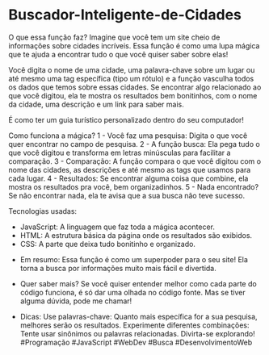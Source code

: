 # Buscador-Inteligente-de-Cidades

O que essa função faz?
Imagine que você tem um site cheio de informações sobre cidades incríveis. Essa função é como uma lupa mágica que te ajuda a encontrar tudo o que você quiser saber sobre elas!

Você digita o nome de uma cidade, uma palavra-chave sobre um lugar ou até mesmo uma tag específica (tipo um rótulo) e a função vasculha todos os dados que temos sobre essas cidades. Se encontrar algo relacionado ao que você digitou, ela te mostra os resultados bem bonitinhos, com o nome da cidade, uma descrição e um link para saber mais.

É como ter um guia turístico personalizado dentro do seu computador!

Como funciona a mágica?
1 - Você faz uma pesquisa: Digita o que você quer encontrar no campo de pesquisa.
2 - A função busca: Ela pega tudo o que você digitou e transforma em letras minúsculas para facilitar a comparação.
3 - Comparação: A função compara o que você digitou com o nome das cidades, as descrições e até mesmo as tags que usamos para cada lugar.
4 - Resultados: Se encontrar alguma coisa que combine, ela mostra os resultados pra você, bem organizadinhos.
5 - Nada encontrado? Se não encontrar nada, ela te avisa que a sua busca não teve sucesso.

Tecnologias usadas:

* JavaScript: A linguagem que faz toda a mágica acontecer.
* HTML: A estrutura básica da página onde os resultados são exibidos.
* CSS: A parte que deixa tudo bonitinho e organizado.

- Em resumo:
Essa função é como um superpoder para o seu site! Ela torna a busca por informações muito mais fácil e divertida.

- Quer saber mais?
Se você quiser entender melhor como cada parte do código funciona, é só dar uma olhada no código fonte. Mas se tiver alguma dúvida, pode me chamar!

- Dicas:
Use palavras-chave: Quanto mais específica for a sua pesquisa, melhores serão os resultados.
Experimente diferentes combinações: Tente usar sinônimos ou palavras relacionadas.
Divirta-se explorando!
#Programação #JavaScript #WebDev #Busca #DesenvolvimentoWeb
